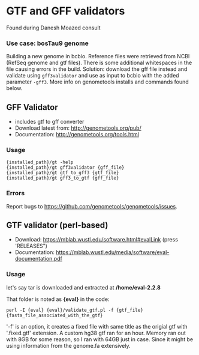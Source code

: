 # GTF and GFF validators
Found during Danesh Moazed consult

### Use case: bosTau9 genome 
Building a new genome in bcbio. Reference files were retrieved from NCBI (RefSeq genome and gtf files). There is some additional whitespaces in the file causing errors in the build. Solution: download the gff file instead and validate using `gff3validator` and use as input to bcbio with the added parameter `-gff3`. More info on genometools installs and commands found below.


## GFF Validator
- includes gtf to gff converter
- Download latest from: http://genometools.org/pub/
- Documentation: http://genometools.org/tools.html

### Usage
```{bash, eval=FALSE}
{installed_path}/gt -help
{installed_path}/gt gff3validator {gff_file}
{installed_path}/gt gtf_to_gff3 {gtf_file}
{installed_path}/gt gff3_to_gtf {gff_file}
```
### Errors
Report bugs to https://github.com/genometools/genometools/issues.

## GTF validator (perl-based)
- Download: https://mblab.wustl.edu/software.html#evalLink (press 'RELEASES")
- Documentation: https://mblab.wustl.edu/media/software/eval-documentation.pdf

### Usage
let's say tar is downloaded and extracted at **/home/eval-2.2.8**

That folder is noted as **{eval}** in the code:

```{bash, eval=FALSE}
perl -I {eval} {eval}/validate_gtf.pl -f {gtf_file} {fasta_file_associated_with_the_gtf}
```
'-f' is an option, it creates a fixed file with same title as the origial gtf with '.fixed.gtf' extension.
A custom hg38 gtf ran for an hour.
Memory ran out with 8GB for some reason, so I ran with 64GB just in case. Since it might be using information from the genome.fa extensively.
